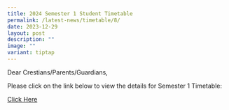```yaml
---
title: 2024 Semester 1 Student Timetable
permalink: /latest-news/timetable/8/
date: 2023-12-29
layout: post
description: ""
image: ""
variant: tiptap
---
```

<p>Dear Crestians/Parents/Guardians,</p><p>Please click on the link below to view the details for Semester 1 Timetable:</p><p><a href="/files/Timetable_Announcement/2024_Sem1_TT_Classes__Student_version___26_12_2023_.pdf" rel="noopener noreferrer nofollow" target="_blank">Click Here</a></p><p></p>